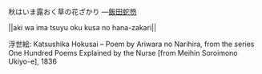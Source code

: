 秋はいま露おく草の花ざかり
—[飯田蛇笏](https://ja.wikipedia.org/wiki/飯田蛇笏)

||aki wa ima tsuyu oku kusa no hana-zakari||

浮世絵: Katsushika Hokusai – Poem by Ariwara no Narihira, from the series One Hundred Poems Explained by the Nurse [from Meihin Soroimono Ukiyo-e], 1836